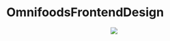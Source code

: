 # OmnifoodsFrontendDesign
<p align = "center"> 
  <img src="https://github.com/HrutvikPatel/OmmnifoodsFrontendDesign/master/webpage_screencapture.PNG"/>
</p>
